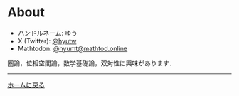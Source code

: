 # About

- ハンドルネーム: ゆう
- X (Twitter): [@hyutw](https://twitter.com/hyutw)
- Mathtodon: [@hyumt@mathtod.online](https://mathtod.online/@hyumt)

圏論，位相空間論，数学基礎論，双対性に興味があります．

---

[ホームに戻る](index.md)
